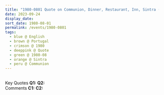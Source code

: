 ```yaml
---
title: "1980-0801 Quote on Communion, Dinner, Restaurant, Inn, Sintra (29 kms NW of Lisbon), Portugal"
date: 2023-09-24
display_date: 
sort_date: 1980-08-01
permalink: /events/1980-0801
tags:
  - blue @ English
  - brown @ Portugal
  - crimson @ 1980
  - deeppink @ Quote
  - green @ 1980-08
  - orange @ Sintra
  - peru @ Communion
---
```


<br>

<wave-list>
  <list-title color="DarkSeaGreen" width="55">Key Quotes</list-title>
  <list-item color="BlanchedAlmond" width="280"><b>Q1:</b> <i></i></list-item>
  <list-item color="Lavender" width="280"><b>Q2:</b> <i></i></list-item>
</wave-list>

<br>

<wave-list>
  <list-title color="DarkSeaGreen" width="55">Comments</list-title>
  <list-item color="BlanchedAlmond" width="280"><b>C1:</b> <i></i></list-item>
  <list-item color="Lavender" width="280"><b>C2:</b> <i></i></list-item>
</wave-list>